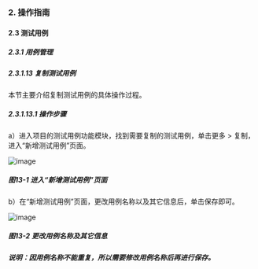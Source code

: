 ### 2. 操作指南

#### 2.3 测试用例

##### 2.3.1 用例管理

##### 2.3.1.13 复制测试用例

本节主要介绍复制测试用例的具体操作过程。

##### 2.3.1.13.1 操作步骤

a）进入项目的测试用例功能模块，找到需要复制的测试用例，单击更多 > 复制，进入“新增测试用例”页面。

![image](https://user-images.githubusercontent.com/79617492/186123455-11655bc3-dc89-4ff3-98d4-9dd2a336eef5.png)

##### 图13-1 进入“新增测试用例”页面

b）在“新增测试用例”页面，更改用例名称以及其它信息后，单击保存即可。

![image](https://user-images.githubusercontent.com/79617492/186123474-9f4b325a-5e73-46fe-9559-2c4f2da3b2f8.png)

##### 图13-2 更改用例名称及其它信息

##### 说明：因用例名称不能重复，所以需要修改用例名称后再进行保存。
